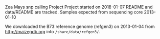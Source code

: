 Zea Mays snp calling Project
Project started on 2018-01-07
README and data/README are tracked.
Samples expected from sequencing core 2013-01-10


We downloaded the B73 reference genome (refgen3) on 2013-01-04 from
http://maizegdb.org into `/share/data/refgen3/`.

